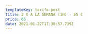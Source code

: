 ```yaml
---
templateKey: tarifa-post
title: 2 X A LA SEMANA (1H) - 65 €
price: 65
date: 2021-01-22T17:30:57.739Z
---
```

